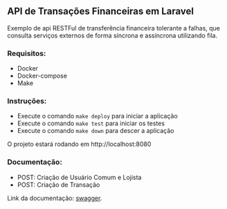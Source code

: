 ## API de Transações Financeiras em Laravel

Exemplo de api RESTFul de transferência financeira tolerante a falhas, que consulta serviços externos de forma síncrona e assíncrona utilizando fila.

### Requisitos:

- Docker
- Docker-compose
- Make

### Instruções:

- Execute o comando ```make deploy``` para iniciar a aplicação
- Execute o comando ```make test``` para iniciar os testes
- Execute o comando ```make down``` para descer a aplicação

O projeto estará rodando em http://localhost:8080

### Documentação:

- POST: Criação de Usuário Comum e Lojista
- POST: Criação de Transação

Link da documentação: [swagger](https://github.com/meuswagger).
